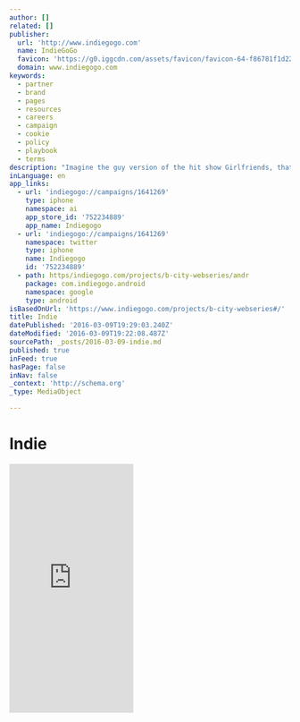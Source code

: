 ```yaml
---
author: []
related: []
publisher:
  url: 'http://www.indiegogo.com'
  name: IndieGoGo
  favicon: 'https://g0.iggcdn.com/assets/favicon/favicon-64-f86781f1d221c3eea847e861d0b2b631f0cd49bbdb2cac0b0ed052664fa2380c.png'
  domain: www.indiegogo.com
keywords:
  - partner
  - brand
  - pages
  - resources
  - careers
  - campaign
  - cookie
  - policy
  - playbook
  - terms
description: "Imagine the guy version of the hit show Girlfriends, that's B-City! | Crowdfunding is a democratic way to support the fundraising needs of your community. Make a contribution today!"
inLanguage: en
app_links:
  - url: 'indiegogo://campaigns/1641269'
    type: iphone
    namespace: ai
    app_store_id: '752234889'
    app_name: Indiegogo
  - url: 'indiegogo://campaigns/1641269'
    namespace: twitter
    type: iphone
    name: Indiegogo
    id: '752234889'
  - path: https/indiegogo.com/projects/b-city-webseries/andr
    package: com.indiegogo.android
    namespace: google
    type: android
isBasedOnUrl: 'https://www.indiegogo.com/projects/b-city-webseries#/'
title: Indie
datePublished: '2016-03-09T19:29:03.240Z'
dateModified: '2016-03-09T19:22:08.487Z'
sourcePath: _posts/2016-03-09-indie.md
published: true
inFeed: true
hasPage: false
inNav: false
_context: 'http://schema.org'
_type: MediaObject

---
```

# Indie

<iframe src="https://cdn.embedly.com/widgets/media.html?src=http%3A%2F%2Fwww.indiegogo.com%2Fproject%2Fb-city-webseries%2Fembedded&amp;url=https%3A%2F%2Fwww.indiegogo.com%2Fprojects%2Fb-city-webseries&amp;image=https%3A%2F%2Fc1.iggcdn.com%2Findiegogo-media-prod-cld%2Fimage%2Fupload%2Fc_fill%2Cf_auto%2Ch_630%2Cw_1200%2Fv1457370414%2Fl7qzx40bu6hhxxi1uhgd.png&amp;key=b7d04c9b404c499eba89ee7072e1c4f7&amp;type=text%2Fhtml&amp;schema=indiegogo" width="222" height="445" scrolling="no" frameborder="0" allowfullscreen="allowfullscreen" style=""></iframe>